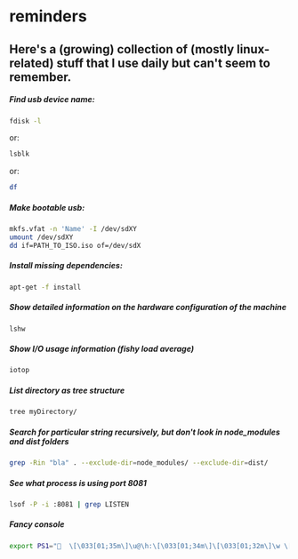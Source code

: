 # reminders

## Here's a (growing) collection of (mostly linux-related) stuff that I use daily but can't seem to remember.

##### Find usb device name:

```bash
fdisk -l
```

or:

```bash
lsblk
```

or:

```bash
df
```

##### Make bootable usb:

```bash
mkfs.vfat -n 'Name' -I /dev/sdXY
umount /dev/sdXY
dd if=PATH_TO_ISO.iso of=/dev/sdX
```

##### Install missing dependencies:

```bash
apt-get -f install
```

##### Show detailed information on the hardware configuration of the machine 
```bash
lshw
```

##### Show I/O usage information (fishy load average)
```bash
iotop
```
##### List directory as tree structure
```bash
tree myDirectory/
```
##### Search for particular string recursively, but don't look in node_modules and dist folders
```bash
grep -Rin "bla" . --exclude-dir=node_modules/ --exclude-dir=dist/
 ```
 
##### See what process is using port 8081
```bash
lsof -P -i :8081 | grep LISTEN
```

##### Fancy console
```bash
export PS1="🍔  \[\033[01;35m\]\u@\h:\[\033[01;34m\]\[\033[01;32m\]\w \[\033[01;34m\]\n>\[\e[0m\]"
```



